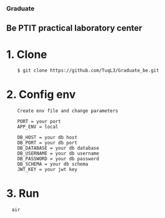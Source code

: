 ### Graduate
## Be PTIT practical laboratory center
# 1. Clone
```
    $ git clone https://github.com/TuqL3/Graduate_be.git
```
# 2. Config env
```
    Create env file and change parameters
    
    PORT = your port
    APP_ENV = local

    DB_HOST = your db host
    DB_PORT = your db port
    DB_DATABASE = your db database
    DB_USERNAME = your db username
    DB_PASSWORD = your db password
    DB_SCHEMA = your db schema
    JWT_KEY = your jwt key
```
# 3. Run
```shell
  air
```